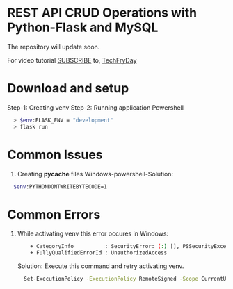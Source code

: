 # REST API CRUD Operations with Python-Flask and MySQL
The repository will update soon.

For video tutorial [SUBSCRIBE](https://www.youtube.com/techfryday) to,
[TechFryDay](https://www.youtube.com/techfryday)

# Download and setup

Step-1: Creating venv
Step-2: Running application
Powershell
```bash
  > $env:FLASK_ENV = "development"
  > flask run
```

# Common Issues
1. Creating __pycache__ files
  Windows-powershell-Solution:
  ```bash
    $env:PYTHONDONTWRITEBYTECODE=1
  ```


# Common Errors
1. While activating venv this error occures in Windows:

    ```bash
        + CategoryInfo          : SecurityError: (:) [], PSSecurityException
        + FullyQualifiedErrorId : UnauthorizedAccess
    ```
    Solution:
    Execute this command and retry activating venv.
    ```bash
      Set-ExecutionPolicy -ExecutionPolicy RemoteSigned -Scope CurrentUser
    ```
